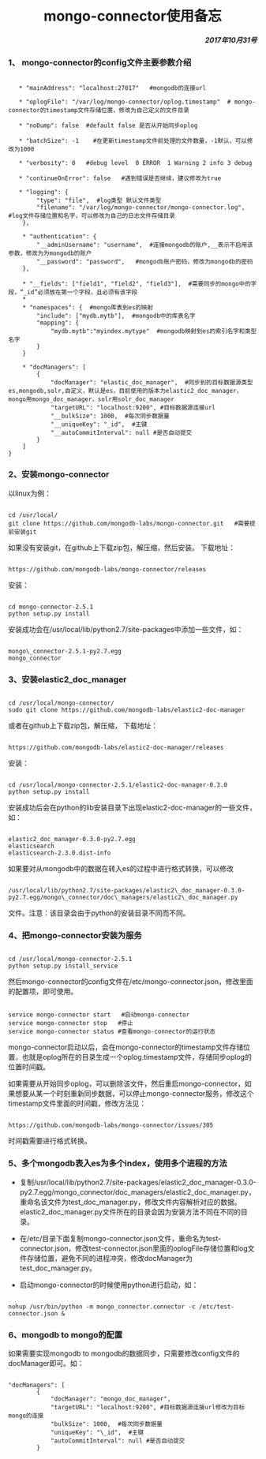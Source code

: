 <h1 align="center">mongo-connector使用备忘</h1>
<h5 align="right"> 2017年10月31号</h5>
    
### 1、 mongo-connector的config文件主要参数介绍
<pre><code>
   * "mainAddress": "localhost:27017"   #mongodb的连接url
       
   * "oplogFile": "/var/log/mongo-connector/oplog.timestamp"  # mongo-connector的timestamp文件存储位置，修改为自己定义的文件目录
       
   * "noDump": false  #default false 是否从开始同步oplog
      
   * "batchSize": -1    #在更新timestamp文件前处理的文件数量，-1默认，可以修改为1000
      
   * "verbosity": 0   #debug level  0 ERROR  1 Warning 2 info 3 debug
      
   * "continueOnError": false   #遇到错误是否继续，建议修改为true

   * "logging": {
        "type": "file",  #log类型 默认文件类型
        "filename": "/var/log/mongo-connector/mongo-connector.log",  #log文件存储位置和名字，可以修改为自己的日志文件存储目录
    },

    * "authentication": {
        "__adminUsername": "username",  #连接mongodb的账户,__表示不启用该参数，修改为为mongodb的账户
        "__password": "password",   #mongodb账户密码，修改为mongodb的密码
    },

    * "__fields": ["field1", "field2", "field3"],  #需要同步的mongo中的字段，“_id”必须放在第一个字段，且必须有该字段
    * 
    * "namespaces": {  #mongo库表到es的映射
        "include": ["mydb.mytb"],  #mongodb中的库表名字
        "mapping": {
            "mydb.mytb":"myindex.mytype"  #mongodb映射到es的索引名字和类型名字
        }
    }
    
    * "docManagers": [
        {
            "docManager": "elastic_doc_manager",  #同步到的目标数据源类型es,mongodb,solr,自定义，默认是es，目前使用的版本为elastic2_doc_manager，mongo用mongo_doc_manager，solr用solr_doc_manager
            "targetURL": "localhost:9200", #目标数据源连接url
            "__bulkSize": 1000,  #每次同步数据量
            "__uniqueKey": "_id",  #主键
            "__autoCommitInterval": null #是否自动提交
        }
    ]
}
</code></pre>
  
### 2、安装mongo-connector

以linux为例：

<pre><code>
cd /usr/local/
git clone https://github.com/mongodb-labs/mongo-connector.git   #需要提前安装git
</code></pre>

如果没有安装git，在github上下载zip包，解压缩，然后安装。
下载地址：
<pre><code>
https://github.com/mongodb-labs/mongo-connector/releases
</code></pre>

安装：
<pre><code>
cd mongo-connector-2.5.1
python setup.py install
</code></pre>

安装成功会在/usr/local/lib/python2.7/site-packages中添加一些文件，如：
<pre><code>
mongo\_connector-2.5.1-py2.7.egg    
mongo_connector
</code></pre>

### 3、安装elastic2\_doc_manager

<pre><code>
cd /usr/local/mongo-connector/
sudo git clone https://github.com/mongodb-labs/elastic2-doc-manager
</code></pre>

或者在github上下载zip包，解压缩，
下载地址：

<pre><code>
https://github.com/mongodb-labs/elastic2-doc-manager/releases
</code></pre>
安装：
<pre><code>
cd /usr/local/mongo-connector-2.5.1/elastic2-doc-manager-0.3.0
python setup.py install
</code></pre>

安装成功后会在python的lib安装目录下出现elastic2-doc-manager的一些文件，如：

<pre><code>
elastic2_doc_manager-0.3.0-py2.7.egg
elasticsearch
elasticsearch-2.3.0.dist-info
</code></pre>

如果要对从mongodb中的数据在转入es的过程中进行格式转换，可以修改
<pre><code>
/usr/local/lib/python2.7/site-packages/elastic2\_doc_manager-0.3.0-py2.7.egg/mongo\_connector/doc\_managers/elastic2\_doc_manager.py
</code></pre>
文件。注意：该目录会由于python的安装目录不同而不同。

### 4、把mongo-connector安装为服务

<pre><code>
cd /usr/local/mongo-connector-2.5.1
python setup.py install_service
</code></pre>

然后mongo-connector的config文件在/etc/mongo-connector.json，修改里面的配置项，即可使用。

<pre><code>
service mongo-connector start   #启动mongo-connector
service mongo-connector stop   #停止
service mongo-connector status #查看mongo-connector的运行状态
</code></pre>

mongo-connector启动以后，会在mongo-connector的timestamp文件存储位置，也就是oplog所在的目录生成一个oplog.timestamp文件，存储同步oplog的位置时间戳。

如果需要从开始同步oplog，可以删除该文件，然后重启mongo-connector，如果想要从某一个时刻重新同步数据，可以停止mongo-connector服务，修改这个timestamp文件里面的时间戳，修改方法见：
<pre><code>
https://github.com/mongodb-labs/mongo-connector/issues/305
</code></pre>
时间戳需要进行格式转换。

### 5、多个mongodb表入es为多个index，使用多个进程的方法

* 复制/usr/local/lib/python2.7/site-packages/elastic2\_doc_manager-0.3.0-py2.7.egg/mongo\_connector/doc\_managers/elastic2\_doc_manager.py，重命名该文件为test\_doc\_manager.py，修改文件内容解析对应的数据。elastic2\_doc_manager.py文件所在的目录会因为安装方法不同在不同的目录。

* 在/etc/目录下面复制mongo-connector.json文件，重命名为test-connector.json，修改test-connector.json里面的oplogFile存储位置和log文件存储位置，避免不同的进程冲突，修改docManager为test\_doc_manager.py。

* 启动mongo-connector的时候使用python进行启动，如：

<pre><code>
nohup /usr/bin/python -m mongo_connector.connector -c /etc/test-connector.json &
</code></pre>

### 6、mongodb to mongo的配置

如果需要实现mongodb to mongodb的数据同步，只需要修改config文件的docManager即可。如：
<pre><code>
"docManagers": [
        {
            "docManager": "mongo_doc_manager",  
            "targetURL": "localhost:9200", #目标数据源连接url修改为目标mongo的连接
            "bulkSize": 1000,  #每次同步数据量
            "uniqueKey": "\_id",  #主键
            "autoCommitInterval": null #是否自动提交
        }
</code></pre>
